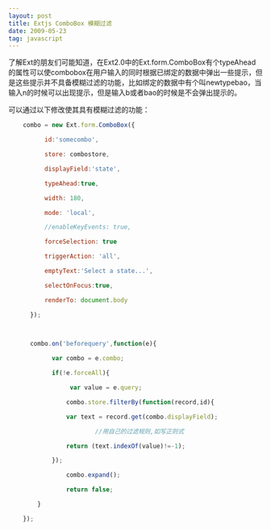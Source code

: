 ```yaml
---
layout: post
title: Extjs ComboBox 模糊过滤 
date: 2009-05-23 
tag: javascript
---
```


了解Ext的朋友们可能知道，在Ext2.0中的Ext.form.ComboBox有个typeAhead的属性可以使combobox在用户输入的同时根据已绑定的数据中弹出一些提示，但是这些提示并不具备模糊过滤的功能，比如绑定的数据中有个叫newtypebao，当输入n的时候可以出现提示，但是输入b或者bao的时候是不会弹出提示的。

可以通过以下修改使其具有模糊过滤的功能：

``` javascript
	combo = new Ext.form.ComboBox({  

          id:'somecombo',  

          store: combostore,  

          displayField:'state',  

          typeAhead:true,

          width: 180,  

          mode: 'local',  

          //enableKeyEvents: true,

          forceSelection: true

          triggerAction: 'all',  

          emptyText:'Select a state...',  

          selectOnFocus:true,

          renderTo: document.body  

      });    

 

      combo.on('beforequery',function(e){ 

            var combo = e.combo; 

            if(!e.forceAll){ 

                 var value = e.query; 

                combo.store.filterBy(function(record,id){ 

                var text = record.get(combo.displayField); 

                        //用自己的过滤规则,如写正则式 

                return (text.indexOf(value)!=-1);

            });  

                combo.expand();  

                return false; 

        }  

    });  
```